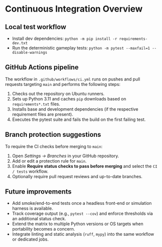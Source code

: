 # Continuous Integration Overview

## Local test workflow
- Install dev dependencies: `python -m pip install -r requirements-dev.txt`
- Run the deterministic gameplay tests: `python -m pytest --maxfail=1 --disable-warnings`

## GitHub Actions pipeline
The workflow in `.github/workflows/ci.yml` runs on pushes and pull requests targeting `main` and performs the following steps:
1. Checks out the repository on Ubuntu runners.
2. Sets up Python 3.11 and caches `pip` downloads based on `requirements*.txt` files.
3. Installs base and development dependencies (if the respective requirement files are present).
4. Executes the pytest suite and fails the build on the first failing test.

## Branch protection suggestions
To require the CI checks before merging to `main`:
1. Open *Settings → Branches* in your GitHub repository.
2. Add or edit a protection rule for `main`.
3. Enable **Require status checks to pass before merging** and select the `CI / tests` workflow.
4. Optionally require pull request reviews and up-to-date branches.

## Future improvements
- Add smoke/end-to-end tests once a headless front-end or simulation harness is available.
- Track coverage output (e.g., `pytest --cov`) and enforce thresholds via an additional status check.
- Extend the matrix to multiple Python versions or OS targets when portability becomes a concern.
- Integrate linting and static analysis (`ruff`, `mypy`) into the same workflow or dedicated jobs.
